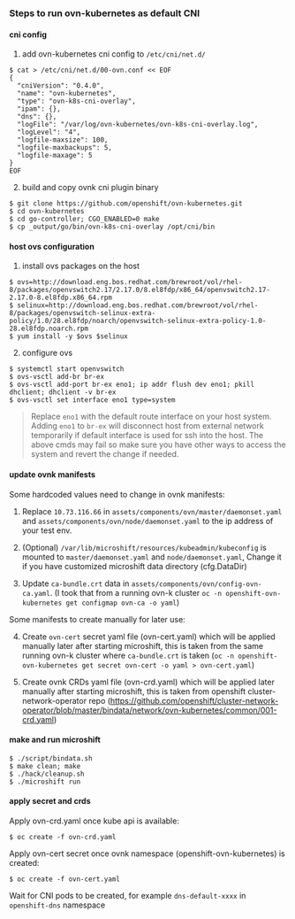 ### Steps to run ovn-kubernetes as default CNI

#### cni config

1. add ovn-kubernetes cni config to `/etc/cni/net.d/`

```
$ cat > /etc/cni/net.d/00-ovn.conf << EOF
{
  "cniVersion": "0.4.0",
  "name": "ovn-kubernetes",
  "type": "ovn-k8s-cni-overlay",
  "ipam": {},
  "dns": {},
  "logFile": "/var/log/ovn-kubernetes/ovn-k8s-cni-overlay.log",
  "logLevel": "4",
  "logfile-maxsize": 100,
  "logfile-maxbackups": 5,
  "logfile-maxage": 5
}
EOF
```

2. build and copy ovnk cni plugin binary

```
$ git clone https://github.com/openshift/ovn-kubernetes.git
$ cd ovn-kubernetes
$ cd go-controller; CGO_ENABLED=0 make
$ cp _output/go/bin/ovn-k8s-cni-overlay /opt/cni/bin
```

#### host ovs configuration

1. install ovs packages on the host

```
$ ovs=http://download.eng.bos.redhat.com/brewroot/vol/rhel-8/packages/openvswitch2.17/2.17.0/8.el8fdp/x86_64/openvswitch2.17-2.17.0-8.el8fdp.x86_64.rpm
$ selinux=http://download.eng.bos.redhat.com/brewroot/vol/rhel-8/packages/openvswitch-selinux-extra-policy/1.0/28.el8fdp/noarch/openvswitch-selinux-extra-policy-1.0-28.el8fdp.noarch.rpm
$ yum install -y $ovs $selinux
```

2. configure ovs

```
$ systemctl start openvswitch
$ ovs-vsctl add-br br-ex
$ ovs-vsctl add-port br-ex eno1; ip addr flush dev eno1; pkill dhclient; dhclient -v br-ex
$ ovs-vsctl set interface eno1 type=system
```

> Replace `eno1` with the default route interface on your host system.
> Adding `eno1` to `br-ex` will disconnect host from external network temporarily if default interface is used for ssh into the host. The above cmds may fail so make sure you have other ways to access the system and revert the change if needed.

#### update ovnk manifests

Some hardcoded values need to change in ovnk manifests:

1. Replace `10.73.116.66` in `assets/components/ovn/master/daemonset.yaml` and `assets/components/ovn/node/daemonset.yaml` to the ip address of your test env.

2. (Optional) `/var/lib/microshift/resources/kubeadmin/kubeconfig` is mounted to `master/daemonset.yaml` and `node/daemonset.yaml`, Change it if you have customized microshift data directory (cfg.DataDir)

3. Update `ca-bundle.crt` data in `assets/components/ovn/config-ovn-ca.yaml`. (I took that from a running ovn-k cluster `oc -n openshift-ovn-kubernetes get configmap ovn-ca -o yaml`)

Some manifests to create manually for later use:

4. Create `ovn-cert` secret yaml file (ovn-cert.yaml) which will be applied manually later after starting microshift, this is taken from the same running ovn-k cluster where `ca-bundle.crt` is taken (`oc -n openshift-ovn-kubernetes get secret ovn-cert -o yaml > ovn-cert.yaml`)

5. Create ovnk CRDs yaml file (ovn-crd.yaml) which will be applied later manually after starting microshift, this is taken from openshift cluster-network-operator repo (https://github.com/openshift/cluster-network-operator/blob/master/bindata/network/ovn-kubernetes/common/001-crd.yaml)


#### make and run microshift

```
$ ./script/bindata.sh
$ make clean; make
$ ./hack/cleanup.sh
$ ./microshift run
```

#### apply secret and crds

Apply ovn-crd.yaml once kube api is available:

```
$ oc create -f ovn-crd.yaml
```


Apply ovn-cert secret once ovnk namespace (openshift-ovn-kubernetes) is created:

```
$ oc create -f ovn-cert.yaml
```

Wait for CNI pods to be created, for example `dns-default-xxxx` in `openshift-dns` namespace
